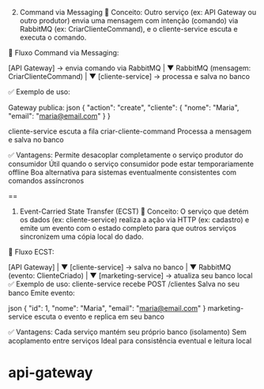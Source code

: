 2. Command via Messaging
   🧠 Conceito:
   Outro serviço (ex: API Gateway ou outro produtor) envia uma mensagem com intenção (comando) via RabbitMQ (ex: CriarClienteCommand), e o cliente-service escuta e executa o comando.

🧱 Fluxo Command via Messaging:

[API Gateway] → envia comando via RabbitMQ
                |
                ▼
RabbitMQ (mensagem: CriarClienteCommand)
                |
                ▼
[cliente-service] → processa e salva no banco

✅ Exemplo de uso:

Gateway publica:
json
{
    "action": "create",
    "cliente": {
        "nome": "Maria",
        "email": "maria@email.com"
    }
}

cliente-service escuta a fila criar-cliente-command
Processa a mensagem e salva no banco

✅ Vantagens:
Permite desacoplar completamente o serviço produtor do consumidor
Útil quando o serviço consumidor pode estar temporariamente offline
Boa alternativa para sistemas eventualmente consistentes com comandos assíncronos

==
1. Event-Carried State Transfer (ECST)
   🧠 Conceito:
   O serviço que detém os dados (ex: cliente-service) realiza a ação via HTTP (ex: cadastro) e emite um evento com o estado completo para que outros serviços sincronizem uma cópia local do dado.

🧱 Fluxo ECST:

[API Gateway]
    |
    ▼
[cliente-service] → salva no banco
    |
    ▼
RabbitMQ (evento: ClienteCriado)
    |
    ▼
[marketing-service] → atualiza seu banco local
✅ Exemplo de uso:
cliente-service recebe POST /clientes
Salva no seu banco
Emite evento:

json
{
    "id": 1,
    "nome": "Maria",
    "email": "maria@email.com"
}
marketing-service escuta o evento e replica em seu banco

✅ Vantagens:
Cada serviço mantém seu próprio banco (isolamento)
Sem acoplamento entre serviços
Ideal para consistência eventual e leitura local

# api-gateway
